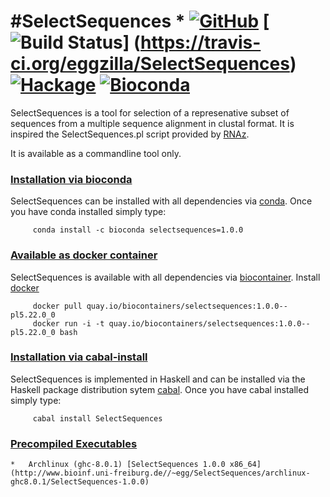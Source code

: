 #SelectSequences *   [![GitHub](https://img.shields.io/github/tag/eggzilla/SelectSequences.svg)](https://github.com/eggzilla/SelectSequences) [![Build Status](https://travis-ci.org/eggzilla/SelectSequences.svg?branch=master)] (https://travis-ci.org/eggzilla/SelectSequences) [![Hackage](https://img.shields.io/hackage/v/SelectSequences.svg)](https://hackage.haskell.org/package/SelectSequences) [![Bioconda](https://anaconda.org/bioconda/selectsequences/badges/version.svg)](https://anaconda.org/bioconda/selectsequences)
=========
SelectSequences is a tool for selection of a represenative subset of sequences from
a multiple sequence alignment in clustal format. It is inspired the SelectSequences.pl
script provided by [RNAz](https://www.tbi.univie.ac.at/~wash/RNAz/).

It is available as a commandline tool only.

### <u>Installation via bioconda</u>

SelectSequences can be installed with all dependencies via [conda](https://conda.io/docs/install/quick.html). Once you have conda installed simply type:

         conda install -c bioconda selectsequences=1.0.0 

### <u>Available as docker container</u>

SelectSequences is available with all dependencies via [biocontainer](https://quay.io/repository/biocontainers/selectsequences). Install [docker](https://www.docker.com/get-docker)

         docker pull quay.io/biocontainers/selectsequences:1.0.0--pl5.22.0_0
         docker run -i -t quay.io/biocontainers/selectsequences:1.0.0--pl5.22.0_0 bash

### <u>Installation via cabal-install</u>

SelectSequences is implemented in Haskell and can be installed via the Haskell package distribution sytem [cabal](https://www.haskell.org/cabal/). Once you have cabal installed simply type:

         cabal install SelectSequences

   ### <u>Precompiled Executables</u>

    *   Archlinux (ghc-8.0.1) [SelectSequences 1.0.0 x86_64](http://www.bioinf.uni-freiburg.de//~egg/SelectSequences/archlinux-ghc8.0.1/SelectSequences-1.0.0)

